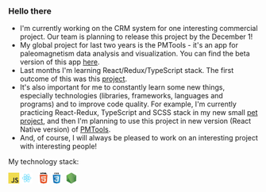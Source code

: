 ### Hello there

- I'm currently working on the CRM system for one interesting commercial project. Our team is planning to release this project by the December 1!
- My global project for last two years is the PMTools - it's an app for paleomagnetism data analysis and visualization. You can find the beta version of this app [here](https://github.com/I194/PMTools).
- Last months I'm learning React/Redux/TypeScript stack. The first outcome of this was this [project](https://github.com/I194/ya-react-burger).
- It's also important for me to constantly learn some new things, especially technologies (libraries, frameworks, languages and programs) and to improve code quality. For example, I'm currently practicing React-Redux, TypeScript and SCSS stack in my new small [pet project](https://github.com/I194/paleomagnetic-converter), and then I'm planning to use this project in new version (React Native version) of [PMTools](https://github.com/I194/PMTools).  
- And, of course, I will always be pleased to work on an interesting project with interesting people!

My technology stack: 

<img src="https://raw.githubusercontent.com/github/explore/80688e429a7d4ef2fca1e82350fe8e3517d3494d/topics/javascript/javascript.png" alt="" height="22"/> <img src="https://raw.githubusercontent.com/github/explore/80688e429a7d4ef2fca1e82350fe8e3517d3494d/topics/react/react.png" alt="" height="22"/> <img src="https://avatars.githubusercontent.com/u/13409222?s=200&v=4" alt="" height="22"/> <img src="https://avatars.githubusercontent.com/u/15981345?s=200&v=4" alt="" height="22"/>
<img src="https://raw.githubusercontent.com/github/explore/80688e429a7d4ef2fca1e82350fe8e3517d3494d/topics/html/html.png" alt="" height="22"/>
<img src="https://raw.githubusercontent.com/github/explore/80688e429a7d4ef2fca1e82350fe8e3517d3494d/topics/css/css.png" alt="" height="22"/>
<img src="https://user-images.githubusercontent.com/49840874/140045512-c932b25d-dc6f-448f-8b88-67b0f8bb6251.png" alt="" height="22"/>
<img src="https://raw.githubusercontent.com/github/explore/80688e429a7d4ef2fca1e82350fe8e3517d3494d/topics/nodejs/nodejs.png" alt="" height="22"/>
<img src="https://avatars.githubusercontent.com/u/1525981?s=200&v=4" alt="" height="22"/>

<img src="https://www.codewars.com/users/I194/badges/micro" alt=""/>

<!--
**I194/I194** is a ✨ _special_ ✨ repository because its `README.md` (this file) appears on your GitHub profile.

Here are some ideas to get you started:

- 🔭 I’m currently working on ...
- 🌱 I’m currently learning ...
- 👯 I’m looking to collaborate on ...
- 🤔 I’m looking for help with ...
- 💬 Ask me about ...
- 📫 How to reach me: ...
- 😄 Pronouns: ...
- ⚡ Fun fact: ...
-->
